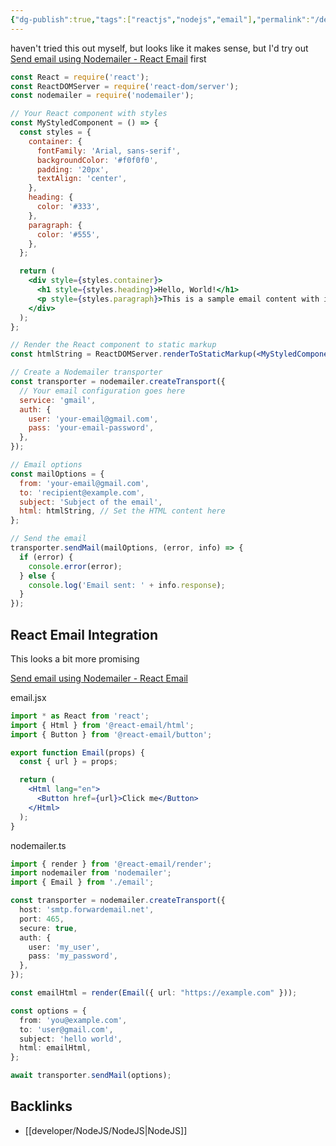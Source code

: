 ```yaml
---
{"dg-publish":true,"tags":["reactjs","nodejs","email"],"permalink":"/developer/node-js/node-mailer-html-templates-with-modern-tools/","dgPassFrontmatter":true}
---
```


haven't tried this out myself, but looks like it makes sense, but I'd try out [Send email using Nodemailer - React Email](https://react.email/docs/integrations/nodemailer) first

```jsx
const React = require('react');
const ReactDOMServer = require('react-dom/server');
const nodemailer = require('nodemailer');

// Your React component with styles
const MyStyledComponent = () => {
  const styles = {
    container: {
      fontFamily: 'Arial, sans-serif',
      backgroundColor: '#f0f0f0',
      padding: '20px',
      textAlign: 'center',
    },
    heading: {
      color: '#333',
    },
    paragraph: {
      color: '#555',
    },
  };

  return (
    <div style={styles.container}>
      <h1 style={styles.heading}>Hello, World!</h1>
      <p style={styles.paragraph}>This is a sample email content with inline styles.</p>
    </div>
  );
};

// Render the React component to static markup
const htmlString = ReactDOMServer.renderToStaticMarkup(<MyStyledComponent />);

// Create a Nodemailer transporter
const transporter = nodemailer.createTransport({
  // Your email configuration goes here
  service: 'gmail',
  auth: {
    user: 'your-email@gmail.com',
    pass: 'your-email-password',
  },
});

// Email options
const mailOptions = {
  from: 'your-email@gmail.com',
  to: 'recipient@example.com',
  subject: 'Subject of the email',
  html: htmlString, // Set the HTML content here
};

// Send the email
transporter.sendMail(mailOptions, (error, info) => {
  if (error) {
    console.error(error);
  } else {
    console.log('Email sent: ' + info.response);
  }
});

```

## React Email Integration
This looks a bit more promising

[Send email using Nodemailer - React Email](https://react.email/docs/integrations/nodemailer)

email.jsx
```jsx
import * as React from 'react';
import { Html } from '@react-email/html';
import { Button } from '@react-email/button';

export function Email(props) {
  const { url } = props;

  return (
    <Html lang="en">
      <Button href={url}>Click me</Button>
    </Html>
  );
}

```

nodemailer.ts
```ts
import { render } from '@react-email/render';
import nodemailer from 'nodemailer';
import { Email } from './email';

const transporter = nodemailer.createTransport({
  host: 'smtp.forwardemail.net',
  port: 465,
  secure: true,
  auth: {
    user: 'my_user',
    pass: 'my_password',
  },
});

const emailHtml = render(Email({ url: "https://example.com" }));

const options = {
  from: 'you@example.com',
  to: 'user@gmail.com',
  subject: 'hello world',
  html: emailHtml,
};

await transporter.sendMail(options);

```
## Backlinks
- [[developer/NodeJS/NodeJS\|NodeJS]]